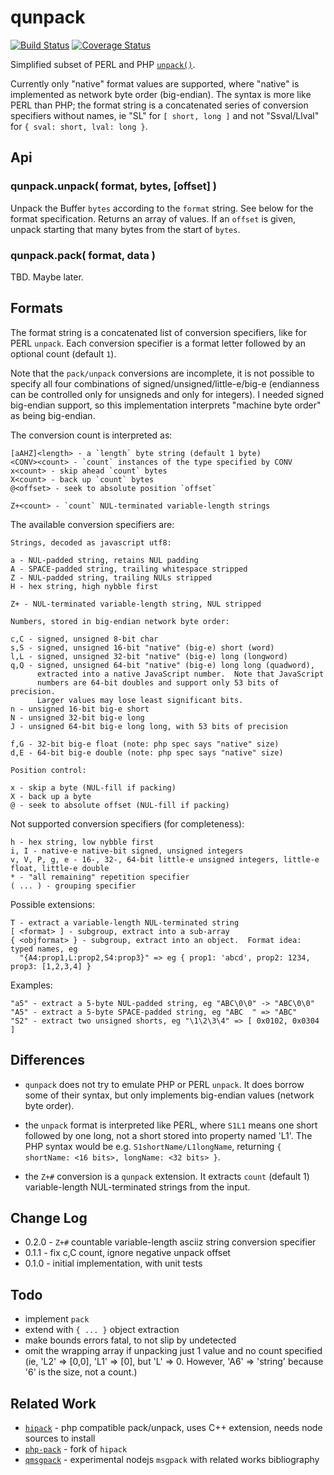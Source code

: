 qunpack
=======
[![Build Status](https://api.travis-ci.org/andrasq/node-qunpack.svg?branch=master)](https://travis-ci.org/andrasq/node-qunpack?branch=master)
[![Coverage Status](https://codecov.io/github/andrasq/node-qunpack/coverage.svg?branch=master)](https://codecov.io/github/andrasq/node-qunpack?branch=master)

Simplified subset of PERL and PHP [`unpack()`](http://php.net/manual/en/function.unpack.php).

Currently only "native" format values are supported, where "native" is implemented as
network byte order (big-endian).  The syntax is more like PERL than PHP; the format string is
a concatenated series of conversion specifiers without names, ie "SL" for `[ short, long ]`
and not "Ssval/Llval" for `{ sval: short, lval: long }`.


Api
---

### qunpack.unpack( format, bytes, [offset] )

Unpack the Buffer `bytes` according to the `format` string.  See below for the format
specification.  Returns an array of values.  If an `offset` is given, unpack starting
that many bytes from the start of `bytes`.

### qunpack.pack( format, data )

TBD.  Maybe later.


Formats
-------

The format string is a concatenated list of conversion specifiers, like for PERL
`unpack`.  Each conversion specifier is a format letter followed by an optional
count (default `1`).

Note that the `pack/unpack` conversions are incomplete, it is not possible to specify
all four combinations of signed/unsigned/little-e/big-e (endianness can be controlled
only for unsigneds and only for integers).  I needed signed big-endian support, so
this implementation interprets "machine byte order" as being big-endian.

The conversion count is interpreted as:

    [aAHZ]<length> - a `length` byte string (default 1 byte)
    <CONV><count> - `count` instances of the type specified by CONV
    x<count> - skip ahead `count` bytes
    X<count> - back up `count` bytes
    @<offset> - seek to absolute position `offset`

    Z+<count> - `count` NUL-terminated variable-length strings

The available conversion specifiers are:

    Strings, decoded as javascript utf8:

    a - NUL-padded string, retains NUL padding
    A - SPACE-padded string, trailing whitespace stripped
    Z - NUL-padded string, trailing NULs stripped
    H - hex string, high nybble first

    Z+ - NUL-terminated variable-length string, NUL stripped

    Numbers, stored in big-endian network byte order:

    c,C - signed, unsigned 8-bit char
    s,S - signed, unsigned 16-bit "native" (big-e) short (word)
    l,L - signed, unsigned 32-bit "native" (big-e) long (longword)
    q,Q - signed, unsigned 64-bit "native" (big-e) long long (quadword),
          extracted into a native JavaScript number.  Note that JavaScript
          numbers are 64-bit doubles and support only 53 bits of precision.
          Larger values may lose least significant bits.
    n - unsigned 16-bit big-e short
    N - unsigned 32-bit big-e long
    J - unsigned 64-bit big-e long long, with 53 bits of precision

    f,G - 32-bit big-e float (note: php spec says "native" size)
    d,E - 64-bit big-e double (note: php spec says "native" size)

    Position control:

    x - skip a byte (NUL-fill if packing)
    X - back up a byte
    @ - seek to absolute offset (NUL-fill if packing)

Not supported conversion specifiers (for completeness):

    h - hex string, low nybble first
    i, I - native-e native-bit signed, unsigned integers
    v, V, P, g, e - 16-, 32-, 64-bit little-e unsigned integers, little-e float, little-e double
    * - "all remaining" repetition specifier
    ( ... ) - grouping specifier

Possible extensions:

    T - extract a variable-length NUL-terminated string
    [ <format> ] - subgroup, extract into a sub-array
    { <objformat> } - subgroup, extract into an object.  Format idea: typed names, eg
      "{A4:prop1,L:prop2,S4:prop3}" => eg { prop1: 'abcd', prop2: 1234, prop3: [1,2,3,4] }

Examples:

    "a5" - extract a 5-byte NUL-padded string, eg "ABC\0\0" -> "ABC\0\0"
    "A5" - extract a 5-byte SPACE-padded string, eg "ABC  " => "ABC"
    "S2" - extract two unsigned shorts, eg "\1\2\3\4" => [ 0x0102, 0x0304 ]


Differences
-----------

- `qunpack` does not try to emulate PHP or PERL `unpack`.  It does borrow some of
  their syntax, but only implements big-endian values (network byte order).

- the `unpack` format is interpreted like PERL, where `S1L1` means one short followed by
  one long, not a short stored into property named 'L1'.  The PHP syntax would be e.g.
  `S1shortName/L1longName`, returning `{ shortName: <16 bits>, longName: <32 bits> }`.

- the `Z+#` conversion is a `qunpack` extension.  It extracts `count` (default 1)
  variable-length NUL-terminated strings from the input.

Change Log
----------

- 0.2.0 - `Z+#` countable variable-length asciiz string conversion specifier
- 0.1.1 - fix c,C count, ignore negative unpack offset
- 0.1.0 - initial implementation, with unit tests


Todo
----

- implement `pack`
- extend with `{ ... }` object extraction
- make bounds errors fatal, to not slip by undetected
- omit the wrapping array if unpacking just 1 value and no count specified
  (ie, 'L2' => [0,0], 'L1' => [0], but 'L' => 0.  However, 'A6' => 'string'
  because '6' is the size, not a count.)

Related Work
------------

- [`hipack`](https://npmjs.com/package/hipack) - php compatible pack/unpack, uses C++ extension, needs node sources to install
- [`php-pack`](https://npmjs.com/package/php-pack) - fork of `hipack`
- [`qmsgpack`](https://github.com/andrasq/node-q-msgpack) - experimental nodejs `msgpack` with related works bibliography
